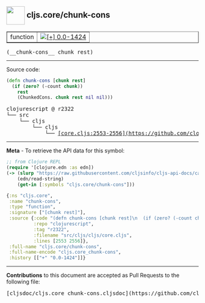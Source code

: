 ## <img width="48px" valign="middle" src="http://i.imgur.com/Hi20huC.png"> cljs.core/chunk-cons

 <table border="1">
<tr>

<td>function</td>
<td><a href="https://github.com/cljsinfo/cljs-api-docs/tree/0.0-1424"><img valign="middle" alt="[+] 0.0-1424" src="https://img.shields.io/badge/+-0.0--1424-lightgrey.svg"></a> </td>
</tr>
</table>

 <samp>
(__chunk-cons__ chunk rest)<br>
</samp>

---





Source code:

```clj
(defn chunk-cons [chunk rest]
  (if (zero? (-count chunk))
    rest
    (ChunkedCons. chunk rest nil nil)))
```

 <pre>
clojurescript @ r2322
└── src
    └── cljs
        └── cljs
            └── <ins>[core.cljs:2553-2556](https://github.com/clojure/clojurescript/blob/r2322/src/cljs/cljs/core.cljs#L2553-L2556)</ins>
</pre>


---

__Meta__ - To retrieve the API data for this symbol:

```clj
;; from Clojure REPL
(require '[clojure.edn :as edn])
(-> (slurp "https://raw.githubusercontent.com/cljsinfo/cljs-api-docs/catalog/cljs-api.edn")
    (edn/read-string)
    (get-in [:symbols "cljs.core/chunk-cons"]))
```

```clj
{:ns "cljs.core",
 :name "chunk-cons",
 :type "function",
 :signature ["[chunk rest]"],
 :source {:code "(defn chunk-cons [chunk rest]\n  (if (zero? (-count chunk))\n    rest\n    (ChunkedCons. chunk rest nil nil)))",
          :repo "clojurescript",
          :tag "r2322",
          :filename "src/cljs/cljs/core.cljs",
          :lines [2553 2556]},
 :full-name "cljs.core/chunk-cons",
 :full-name-encode "cljs.core_chunk-cons",
 :history [["+" "0.0-1424"]]}

```

---

__Contributions__ to this document are accepted as Pull Requests to the following file:

 <pre>
[cljsdoc/cljs.core_chunk-cons.cljsdoc](https://github.com/cljsinfo/cljs-api-docs/blob/master/cljsdoc/cljs.core_chunk-cons.cljsdoc)
</pre>


